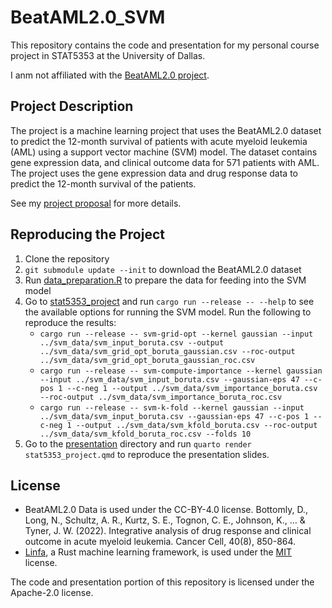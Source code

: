 # BeatAML2.0_SVM

This repository contains the code and presentation for my personal course project in STAT5353 at the University of Dallas.

I anm not affiliated with the [BeatAML2.0 project](https://biodev.github.io/BeatAML2/).

## Project Description

The project is a machine learning project that uses the BeatAML2.0 dataset to predict the 12-month survival of patients with acute myeloid leukemia (AML) using a support vector machine (SVM) model. The dataset contains gene expression data, and clinical outcome data for 571 patients with AML. The project uses the gene expression data and drug response data to predict the 12-month survival of the patients.

See my [project proposal](./project_proposal_public.out.pdf) for more details.

## Reproducing the Project

1. Clone the repository
2. `git submodule update --init` to download the BeatAML2.0 dataset
3. Run [data_preparation.R](./data_preparation.R) to prepare the data for feeding into the SVM model
4. Go to [stat5353_project](./stat5353_project) and run `cargo run --release -- --help` to see the available options for running the SVM model. Run the following to reproduce the results:
   - `cargo run --release -- svm-grid-opt --kernel gaussian --input ../svm_data/svm_input_boruta.csv --output ../svm_data/svm_grid_opt_boruta_gaussian.csv --roc-output ../svm_data/svm_grid_opt_boruta_gaussian_roc.csv`
   - `cargo run --release -- svm-compute-importance --kernel gaussian --input ../svm_data/svm_input_boruta.csv --gaussian-eps 47 --c-pos 1 --c-neg 1 --output ../svm_data/svm_importance_boruta.csv --roc-output ../svm_data/svm_importance_boruta_roc.csv`
   - `cargo run --release -- svm-k-fold --kernel gaussian --input ../svm_data/svm_input_boruta.csv --gaussian-eps 47 --c-pos 1 --c-neg 1 --output ../svm_data/svm_kfold_boruta.csv --roc-output ../svm_data/svm_kfold_boruta_roc.csv --folds 10`
5. Go to the [presentation](./presentation) directory and run `quarto render stat5353_project.qmd` to reproduce the presentation slides.


## License

- BeatAML2.0 Data is used under the CC-BY-4.0 license. 
  Bottomly, D., Long, N., Schultz, A. R., Kurtz, S. E., Tognon, C. E., Johnson, K., … & Tyner, J. W. (2022). Integrative analysis of drug response and clinical outcome in acute myeloid leukemia. Cancer Cell, 40(8), 850-864.
- [Linfa](https://github.com/rust-ml/linfa), a Rust machine learning framework, is used under the [MIT](https://github.com/rust-ml/linfa) license. 

The code and presentation portion of this repository is licensed under the Apache-2.0 license.